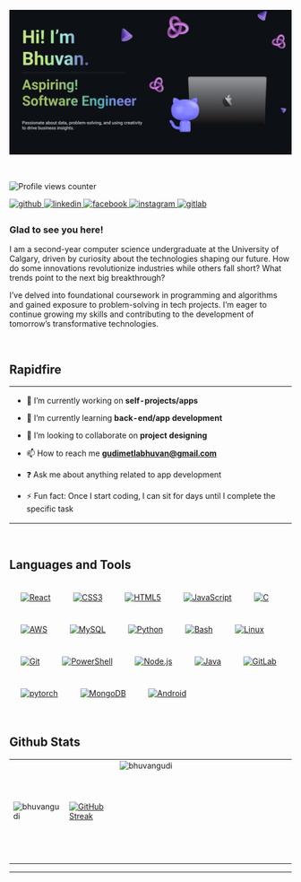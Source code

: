 ![alt text](https://github.com/BhuvanGudi/BhuvanGudi/blob/main/Banner1.jpg?raw=true)

</br>

![Profile views counter](https://komarev.com/ghpvc/?username=BhuvanGudi&&style=flat-square)

<a href="https://github.com/BhuvanGudi" target="_blank">
<img src=https://img.shields.io/badge/github-%2324292e.svg?&style=for-the-badge&logo=github&logoColor=white alt=github style="margin-bottom: 5px;" />
</a>
<a href="https://linkedin.com/in/Bhuvan Gudimetla" target="_blank">
<img src=https://img.shields.io/badge/linkedin-%231E77B5.svg?&style=for-the-badge&logo=linkedin&logoColor=white alt=linkedin style="margin-bottom: 5px;" />
</a>
<a href="https://www.facebook.com/Bhuvan Gudimetla" target="_blank">
<img src=https://img.shields.io/badge/facebook-%232E87FB.svg?&style=for-the-badge&logo=facebook&logoColor=white alt=facebook style="margin-bottom: 5px;" />
</a>
<a href="https://instagram.com/bhuvan_1318" target="_blank">
<img src=https://img.shields.io/badge/instagram-%23000000.svg?&style=for-the-badge&logo=instagram&logoColor=white alt=instagram style="margin-bottom: 5px;" />
</a>
<a href="https://gitlab.com/bhuvan.gudimetla" target="_blank">
<img src=https://img.shields.io/badge/gitlab-330F63.svg?&style=for-the-badge&logo=gitlab&logoColor=white alt=gitlab style="margin-bottom: 5px;" />
</a>  
  

<br/> 


### Glad to see you here!  
I am a second-year computer science undergraduate at the University of Calgary, driven by curiosity about the technologies shaping our future. How do some innovations revolutionize industries while others fall short? What trends point to the next big breakthrough?

I’ve delved into foundational coursework in programming and algorithms and gained exposure to problem-solving in tech projects. I’m eager to continue growing my skills and contributing to the development of tomorrow’s transformative technologies.  
  

<br/> 


## Rapidfire  
<table><tr><td valign="top">


- 🔭 I’m currently working on **self-projects/apps**
  

- 🌱 I’m currently learning **back-end/app development**
  

- 👯 I’m looking to collaborate on **project designing**
 

- 📫 How to reach me **gudimetlabhuvan@gmail.com**
  

- ❓ Ask me about anything related to app development  
  

- ⚡ Fun fact: Once I start coding, I can sit for days until I complete the specific task 



</td></tr></table>    


<br/> 


## Languages and Tools  
<div style="display: flex; flex-wrap: wrap; align="center" width: 100%; padding: 10px;>  
<a href="https://reactjs.org/" target="_blank"><img style="margin: 20px" src="https://profilinator.rishav.dev/skills-assets/react-original-wordmark.svg" alt="React" height="50" width="50" /></a>  
<a href="https://www.w3schools.com/css/" target="_blank"><img style="margin: 20px" src="https://profilinator.rishav.dev/skills-assets/css3-original-wordmark.svg" alt="CSS3" height="50" width="50" /></a>  
<a href="https://en.wikipedia.org/wiki/HTML5" target="_blank"><img style="margin: 20px" src="https://profilinator.rishav.dev/skills-assets/html5-original-wordmark.svg" alt="HTML5" height="50" width="50" /></a>  
<a href="https://www.javascript.com/" target="_blank"><img style="margin: 20px" src="https://profilinator.rishav.dev/skills-assets/javascript-original.svg" alt="JavaScript" height="50" width="50" /></a>  
<a href="https://www.cprogramming.com/" target="_blank"><img style="margin: 20px" src="https://profilinator.rishav.dev/skills-assets/c-original.svg" alt="C" height="50" width="50" /></a>  
<a href="https://aws.amazon.com/" target="_blank"><img style="margin: 20px" src="https://profilinator.rishav.dev/skills-assets/amazonwebservices-original-wordmark.svg" alt="AWS" height="50" width="50" /></a>  
<a href="https://www.mysql.com/" target="_blank"><img style="margin: 20px" src="https://profilinator.rishav.dev/skills-assets/mysql-original-wordmark.svg" alt="MySQL" height="50" width="50" /></a>  
<a href="https://www.python.org/" target="_blank"><img style="margin: 20px" src="https://profilinator.rishav.dev/skills-assets/python-original.svg" alt="Python" height="50" width="50" /></a>  
<a href="https://www.gnu.org/software/bash/" target="_blank"><img style="margin: 20px" src="https://profilinator.rishav.dev/skills-assets/gnu_bash-icon.svg" alt="Bash" height="50" width="50" /></a>  
<a href="https://www.linux.org/" target="_blank"><img style="margin: 20px" src="https://profilinator.rishav.dev/skills-assets/linux-original.svg" alt="Linux" height="50" width="50" /></a>  
<a href="https://github.com/" target="_blank"><img style="margin: 20px" src="https://profilinator.rishav.dev/skills-assets/git-scm-icon.svg" alt="Git" height="50" width="50" /></a>  
<a href="https://docs.microsoft.com/en-us/powershell/" target="_blank"><img style="margin: 20px" src="https://profilinator.rishav.dev/skills-assets/powershell.png" alt="PowerShell" height="50" width="50" /></a>  
<a href="https://nodejs.org/" target="_blank"><img style="margin: 20px" src="https://profilinator.rishav.dev/skills-assets/nodejs-original-wordmark.svg" alt="Node.js" height="50" width="50" /></a>  
<a href="https://www.java.com/" target="_blank"><img style="margin: 20px" src="https://profilinator.rishav.dev/skills-assets/java-original-wordmark.svg" alt="Java" height="50" width="50" /></a>  
<a href="https://about.gitlab.com/" target="_blank"><img style="margin: 20px" src="https://profilinator.rishav.dev/skills-assets/gitlab.svg" alt="GitLab" height="50" width="50" /></a>  
<a href="https://pytorch.org/" target="_blank"><img style="margin: 20px" src="https://profilinator.rishav.dev/skills-assets/pytorch-icon.svg" alt="pytorch" height="50" width="50" /></a>  
<a href="https://www.mongodb.com/" target="_blank"><img style="margin: 20px" src="https://profilinator.rishav.dev/skills-assets/mongodb-original-wordmark.svg" alt="MongoDB" height="50" width="50" /></a>  
<a href="https://www.android.com/intl/en_in/" target="_blank"><img style="margin: 20px" src="https://profilinator.rishav.dev/skills-assets/android-original-wordmark.svg" alt="Android" height="50" width="50" /></a>  
</div>  

<br/>  

<!-- 
YouTube - https://www.youtube.com/watch?v=maoXtlb8t44

Vercel - https://github-readme-streak-stats-rho-five.vercel.app/demo/

Vercel Output Image - https://vercel.com/new/bhuvangudis-projects/success?developer-id=&external-id=&redirect-url=&branch=main&deploymentUrl=github-readme-streak-stats-6ts3lhz4v-bhuvangudis-projects.vercel.app&projectName=github-readme-streak-stats&s=https%3A%2F%2Fgithub.com%2FBhuvanGudi%2Fgithub-readme-streak-stats%2Ftree%2Fmain&gitOrgLimit=&hasTrialAvailable=&totalProjects=

[![GitHub Streak](https://github-readme-streak-stats-rho-five.vercel.app?
user=BhuvanGudi&theme=dark&card_width=300&card_height=180)](https://git.io/streak-stats) -->

<!--
![BhuvanGudi's GitHub stats](https://github-readme-stats.vercel.app/api?username=bhuvangudi&show_icons=true&theme=transparent)
[![Top Langs](https://github-readme-stats.vercel.app/api/top-langs/?username=anuraghazra)](https://github.com/anuraghazra/github-readme-stats)
ranking_index = (byte_count ^ size_weight) * (repo_count ^ count_weight)
![Top Langs](https://github-readme-stats.vercel.app/api/top-langs/?username=anuraghazra&size_weight=0.5&count_weight=0.5)
![Top Langs](https://github-readme-stats.vercel.app/api/top-langs/?username=anuraghazra&exclude_repo=github-readme-stats,anuraghazra.github.io)
![Top Langs](https://github-readme-stats.vercel.app/api/top-langs/?username=anuraghazra&layout=compact) -->


## Github Stats  
<table style="border: none;">
    <tr>
        <td>
          <img align="center" src="https://github-readme-stats.vercel.app/api?username=bhuvangudi&show_icons=true&locale=en&theme=dark" width="300" height="180" alt="bhuvangudi" />
        </td>
          <td>
            <div>
                <a href="https://git.io/streak-stats"><img src="https://github-readme-streak-stats-rho-five.vercel.app?user=BhuvanGudi&theme=dark" width="300" height="180" alt="GitHub Streak" /></a>
            </div>
        </td>  
        <td>
            <img align="left" src="https://github-readme-stats.vercel.app/api/top-langs?username=bhuvangudi&show_icons=true&locale=en&layout=compact&theme=dark" width="300" height="180" alt="bhuvangudi" />
        </td>
    </tr>
</table>
  

---
